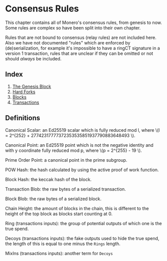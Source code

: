 # Consensus Rules

This chapter contains all of Monero's consensus rules, from genesis to now. Some rules
are complex so have been split into their own chapter.

Rules that are not bound to consensus (relay rules) are not included here. Also we have not documented "rules" which are enforced by
(de)serialization, for example it's impossible to have a ringCT signature in a version 1 transaction, rules that are unclear if they
can be omitted or not should _always_ be included.

## Index

1. [The Genesis Block](./consensus_rules/genesis_block.md)
2. [Hard Forks](./consensus_rules/hardforks.md)
3. [Blocks](./consensus_rules/blocks.md)
4. [Transactions](./consensus_rules/transactions.md)

## Definitions

Canonical Scalar:
an Ed25519 scalar which is fully reduced mod l, where \\(l = 2^{252} + 27742317777372353535851937790883648493 \\).

Canonical Point:
an Ed25519 point which is not the negative identity and with y coordinate fully reduced mod p, where \\(p = 2^{255} - 19 \\).

Prime Order Point:
a canonical point in the prime subgroup.

POW Hash:
the hash calculated by using the active proof of work function.

Block Hash:
the keccak hash of the block.

Transaction Blob:
the raw bytes of a serialized transaction.

Block Blob:
the raw bytes of a serialized block.

Chain Height:
the amount of blocks in the chain, this is different to the height of the top block as
blocks start counting at 0.

Ring (transactions inputs):
the group of potential outputs of which one is the true spend.

Decoys (transactions inputs):
the fake outputs used to hide the true spend, the length of this is equal to one minus the `Rings` length.

MixIns (transactions inputs):
another term for `Decoys`

